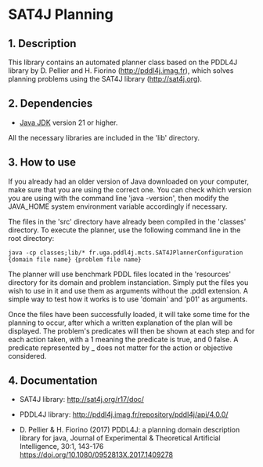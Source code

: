 # SAT4J Planning

## 1. Description

This library contains an automated planner class based on the PDDL4J library by 
D. Pellier and H. Fiorino (http://pddl4j.imag.fr), which solves planning
problems using the SAT4J library (http://sat4j.org).

## 2. Dependencies

* [Java JDK](https://adoptopenjdk.net/>) version 21 or higher.

All the necessary libraries are included in the 'lib' directory.

## 3. How to use

If you already had an older version of Java downloaded on your computer, make sure
that you are using the correct one. You can check which version you are using with
the command line 'java -version', then modify the JAVA_HOME system environment 
variable accordingly if necessary.

The files in the 'src' directory have already been compiled in the 'classes' 
directory. To execute the planner, use the following command line in the root 
directory:

```
java -cp classes;lib/* fr.uga.pddl4j.mcts.SAT4JPlannerConfiguration {domain file name} {problem file name}
```

The planner will use benchmark PDDL files located in the 'resources' directory 
for its domain and problem instanciation. Simply put the files you wish to use
in it and use them as arguments without the .pddl extension. A simple way to test
how it works is to use 'domain' and 'p01' as arguments.

Once the files have been successfully loaded, it will take some time for the 
planning to occur, after which a written explanation of the plan will be displayed.
The problem's predicates will then be shown at each step and for each action taken, 
with a 1 meaning the predicate is true, and 0 false. A predicate represented by _ 
does not matter for the action or objective considered.

## 4. Documentation

* SAT4J library: http://sat4j.org/r17/doc/

* PDDL4J library: http://pddl4j.imag.fr/repository/pddl4j/api/4.0.0/

* D. Pellier & H. Fiorino (2017) PDDL4J: a planning domain description library for java, Journal of Experimental & Theoretical Artificial Intelligence, 30:1, 143-176
https://doi.org/10.1080/0952813X.2017.1409278
